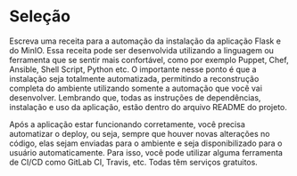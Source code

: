 # Seleção

Escreva uma receita para a automação da instalação da aplicação Flask e do MinIO. Essa receita pode ser desenvolvida utilizando a linguagem ou ferramenta que se sentir mais confortável, como por exemplo Puppet, Chef, Ansible, Shell Script, Python etc. O importante nesse ponto é que a instalação seja totalmente automatizada, permitindo a reconstrução completa do ambiente utilizando somente a automação que você vai desenvolver. Lembrando que, todas as instruções de dependências, instalação e uso da aplicação, estão dentro do arquivo README do projeto.

Após a aplicação estar funcionando corretamente, você precisa automatizar o deploy, ou seja, sempre que houver novas alterações no código, elas sejam enviadas para o ambiente e seja disponibilizado para o usuário automaticamente. Para isso, você pode utilizar alguma ferramenta de CI/CD como GitLab CI, Travis, etc. Todas têm serviços gratuitos.
